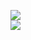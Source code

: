[![](https://img.shields.io/badge/Made%20With-Github%20Spray-lightgrey.svg?style=for-the-badge&logo=github)](https://github.com/Annihil/github-spray#5642)  
[![](https://i.imgur.com/2DrTn0Z.gif)](https://github.com/Annihil/github-spray)